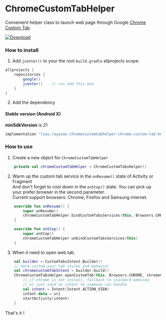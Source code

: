 # ChromeCustomTabHelper
Convenient helper class to launch web page through Google [Chrome Custom Tab](https://developer.chrome.com/multidevice/android/customtabs).

[ ![Download](https://api.bintray.com/packages/louis383/chrome-custom-tab-helper/chrome-custom-tab-helper/images/download.svg) ](https://bintray.com/louis383/chrome-custom-tab-helper/chrome-custom-tab-helper/_latestVersion)

### How to install

1. Add `jcenter()` to your the root `build.gradle` allprojects scope.
```groovy
allprojects {
    repositories {
        google()
        jcenter()    // <== add this one
    }
}
```
2. Add the dependency

#### Stable version  (Android X)
**minSdkVersion** is 21
```groovy
implementation "liou.rayyuan.chromecustomtabhelper:chrome-custom-tab-helper:1.1.1"
```

### How to use

1. Create a new object for `ChromeCustomTabHelper`
```kotlin
    private val chromeCustomTabHelper = ChromeCustomTabsHelper() 
```

2. Warm up the custom tab service in the `onResume()` state of Activity or Fragment <br/>
   And don't forget to cool down in the `onStop()` state.
   You can pick up your prefer browser in the second parameter.  <br/>
   Current support browsers: Chrome, Firefox and Samsung internet.
```kotlin
    override fun onResume() {
        super.onResume()
        chromeCustomTabHelper.bindCustomTabsServices(this, Browsers.CHROME, url)
    }

    override fun onStop() {
        super.onStop()
        chromeCustomTabHelper.unbindCustomTabsServices(this)
    }
```

3. When it need to open web tab.
```kotlin
    val builder = CustomTabsIntent.Builder()
    // here custom your tab styles and behavior
    val chromeCustomTabIntent = builder.build()
    ChromeCustomTabsHelper.openCustomTab(this, Browsers.CHROME, chromeCustomTabIntent, uri) { activity, uri ->
        // if chrome is not install, fallback to standard webview 
        // or just send an intent to someone can handle
        val intent = Intent(Intent.ACTION_VIEW)
        intent.data = uri
        startActivity(intent)
    }
```

That's it！









